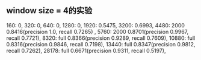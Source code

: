 ## window size = 4的实验

160: 0, 
320: 0, 
640: 0, 
1280: 0, 
1920: 0.5475, 
3200: 0.6993,
4480: 2000 0.8416(precision 1.0, recall 0.7265) ,
5760: 2000 0.8701(precision 0.9967, recall 0.7721),
8320: full 0.8366(precision 0.9289, recall 0.7609),
10880: full 0.8316(precision 0.9846, recall 0.7198),
13440: full 0.8347(precision 0.9812, recall 0.7262),
28178: full 0.6671(precision 0.9311, recall 0.5197),
